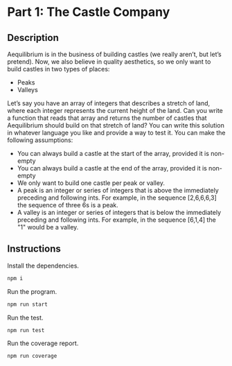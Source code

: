 # Part 1: The Castle Company

## Description

Aequilibrium is in the business of building castles (we really aren’t, but let’s pretend). Now, we also
believe in quality aesthetics, so we only want to build castles in two types of places:

- Peaks
- Valleys

Let’s say you have an array of integers that describes a stretch of land, where each integer represents the
current height of the land. Can you write a function that reads that array and returns the number of
castles that Aequilibrium should build on that stretch of land? You can write this solution in whatever
language you like and provide a way to test it.
You can make the following assumptions:

- You can always build a castle at the start of the array, provided it is non-empty
- You can always build a castle at the end of the array, provided it is non-empty
- We only want to build one castle per peak or valley.
- A peak is an integer or series of integers that is above the immediately preceding and following ints. For example, in the sequence [2,6,6,6,3] the sequence of three 6s is a peak.
- A valley is an integer or series of integers that is below the immediately preceding and following ints. For example, in the sequence [6,1,4] the "1" would be a valley.


## Instructions

Install the dependencies.

```sh
npm i
```

Run the program.

```sh
npm run start
```

Run the test.

```sh
npm run test
```

Run the coverage report.

```sh
npm run coverage
```